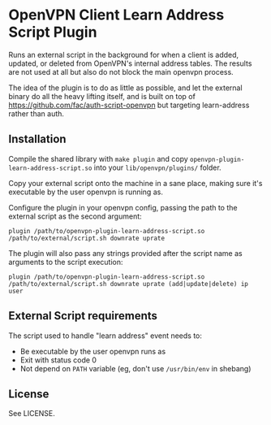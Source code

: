 # OpenVPN Client Learn Address Script Plugin

Runs an external script in the background for when a client is added, updated, or deleted from OpenVPN's internal address tables. The results are not used at all but also do not block the main openvpn process.

The idea of the plugin is to do as little as possible, and let the external binary do all the heavy lifting itself, and is built on top of https://github.com/fac/auth-script-openvpn but targeting learn-address rather than auth.

## Installation

Compile the shared library with `make plugin` and copy `openvpn-plugin-learn-address-script.so` into your `lib/openvpn/plugins/` folder.

Copy your external script onto the machine in a sane place, making sure it's executable by the user openvpn is running as.

Configure the plugin in your openvpn config, passing the path to the external script as the second argument:

    plugin /path/to/openvpn-plugin-learn-address-script.so /path/to/external/script.sh downrate uprate

The plugin will also pass any strings provided after the script name as arguments to the script execution:

    plugin /path/to/openvpn-plugin-learn-address-script.so /path/to/external/script.sh downrate uprate (add|update|delete) ip user

## External Script requirements

The script used to handle "learn address" event needs to:

* Be executable by the user openvpn runs as
* Exit with status code 0
* Not depend on `PATH` variable (eg, don't use `/usr/bin/env` in shebang)

## License

See LICENSE.

